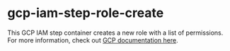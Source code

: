 # gcp-iam-step-role-create

This GCP IAM step container creates a new role with a list of permissions. For more information, check out [GCP documentation here](https://cloud.google.com/iam/docs/reference/rest/v1/organizations.roles/create).
